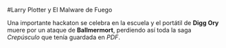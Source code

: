 #Larry Plotter y El Malware de Fuego

Una importante hackaton se celebra en la escuela y el portátil de **Digg Ory** muere por un ataque
de **Ballmermort**, perdiendo así toda la saga *Crepúsculo* que tenía guardada en *PDF*.
